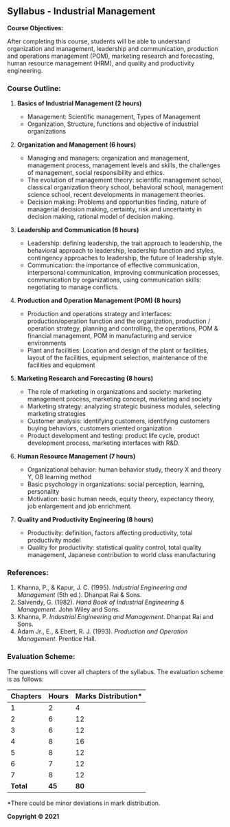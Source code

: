 ## Syllabus - Industrial Management

**Course Objectives:**

After completing this course, students will be able to understand organization and management, leadership and communication, production and operations management (POM), marketing research and forecasting, human resource management (HRM), and quality and productivity engineering.

### Course Outline:

1. **Basics of Industrial Management (2 hours)**
    * Management: Scientific management, Types of Management
    * Organization, Structure, functions and objective of industrial organizations

2. **Organization and Management (6 hours)**
    * Managing and managers: organization and management, management process, management levels and skills, the challenges of management, social responsibility and ethics.
    * The evolution of management theory: scientific management school, classical organization theory school, behavioral school, management science school, recent developments in management theories.
    * Decision making: Problems and opportunities finding, nature of managerial decision making, certainty, risk and uncertainty in decision making, rational model of decision making.

3. **Leadership and Communication (6 hours)**
    * Leadership: defining leadership, the trait approach to leadership, the behavioral approach to leadership, leadership function and styles, contingency approaches to leadership, the future of leadership style.
    * Communication: the importance of effective communication, interpersonal communication, improving communication processes, communication by organizations, using communication skills: negotiating to manage conflicts.

4. **Production and Operation Management (POM) (8 hours)**
    * Production and operations strategy and interfaces: production/operation function and the organization, production / operation strategy, planning and controlling, the operations, POM & financial management, POM in manufacturing and service environments
    * Plant and facilities: Location and design of the plant or facilities, layout of the facilities, equipment selection, maintenance of the facilities and equipment

5. **Marketing Research and Forecasting (8 hours)**
    * The role of marketing in organizations and society: marketing management process, marketing concept, marketing and society
    * Marketing strategy: analyzing strategic business modules, selecting marketing strategies
    * Customer analysis: identifying customers, identifying customers buying behaviors, customers oriented organization
    * Product development and testing: product life cycle, product development process, marketing interfaces with R&D.

6. **Human Resource Management (7 hours)**
    * Organizational behavior: human behavior study, theory X and theory Y, OB learning method
    * Basic psychology in organizations: social perception, learning, personality
    * Motivation: basic human needs, equity theory, expectancy theory, job enlargement and job enrichment.

7. **Quality and Productivity Engineering (8 hours)**
    * Productivity: definition, factors affecting productivity, total productivity model
    * Quality for productivity: statistical quality control, total quality management, Japanese contribution to world class manufacturing

### References:

1. Khanna, P., & Kapur, J. C. (1995). *Industrial Engineering and Management* (5th ed.). Dhanpat Rai & Sons.
2. Salvendy, G. (1982). *Hand Book of Industrial Engineering & Management*. John Wiley and Sons.
3. Khanna, P. *Industrial Engineering and Management*. Dhanpat Rai and Sons.
4. Adam Jr., E., & Ebert, R. J. (1993). *Production and Operation Management*. Prentice Hall.

### Evaluation Scheme:

The questions will cover all chapters of the syllabus. The evaluation scheme is as follows:

| Chapters | Hours | Marks Distribution* |
|---|---|---|
| 1 | 2 | 4 |
| 2 | 6 | 12 |
| 3 | 6 | 12 |
| 4 | 8 | 16 |
| 5 | 8 | 12 |
| 6 | 7 | 12 |
| 7 | 8 | 12 |
| **Total** | **45** | **80** |

*There could be minor deviations in mark distribution.

**Copyright © 2021**